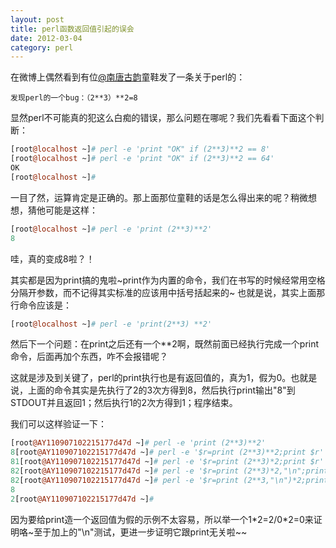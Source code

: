 ```yaml
---
layout: post
title: perl函数返回值引起的误会
date: 2012-03-04
category: perl
---
```


在微博上偶然看到有位[@南唐古韵](http://weibo.com/iheartbeat "南唐古韵")童鞋发了一条关于perl的：

    发现perl的一个bug：（2**3）**2=8

显然perl不可能真的犯这么白痴的错误，那么问题在哪呢？我们先看看下面这个判断：
```perl
[root@localhost ~]# perl -e 'print "OK" if (2**3)**2 == 8'
[root@localhost ~]# perl -e 'print "OK" if (2**3)**2 == 64'
OK
[root@localhost ~]#
```
一目了然，运算肯定是正确的。那上面那位童鞋的话是怎么得出来的呢？稍微想想，猜他可能是这样：
```perl
[root@localhost ~]# perl -e 'print (2**3)**2'
8
```
哇，真的变成8啦？！

其实都是因为print搞的鬼啦~print作为内置的命令，我们在书写的时候经常用空格分隔开参数，而不记得其实标准的应该用中括号括起来的~
也就是说，其实上面那行命令应该是：
```perl
[root@localhost ~]# perl -e 'print(2**3) **2'
```

然后下一个问题：在print之后还有一个**2啊，既然前面已经执行完成一个print命令，后面再加个东西，咋不会报错呢？

这就是涉及到关键了，perl的print执行也是有返回值的，真为1，假为0。也就是说，上面的命令其实是先执行了2的3次方得到8，然后执行print输出"8"到STDOUT并且返回1；然后执行1的2次方得到1；程序结束。

我们可以这样验证一下：
```perl
[root@AY110907102215177d47d ~]# perl -e 'print (2**3)**2'
8[root@AY110907102215177d47d ~]# perl -e '$r=print (2**3)**2;print $r'
81[root@AY110907102215177d47d ~]# perl -e '$r=print (2**3)*2;print $r'
82[root@AY110907102215177d47d ~]# perl -e '$r=print (2**3)*2,"\n";print $r'
82[root@AY110907102215177d47d ~]# perl -e '$r=print (2**3,"\n")*2;print $r'
8
2[root@AY110907102215177d47d ~]# 
```
因为要给print造一个返回值为假的示例不太容易，所以举一个1\*2=2/0\*2=0来证明咯~至于加上的"\n"测试，更进一步证明它跟print无关啦~~

